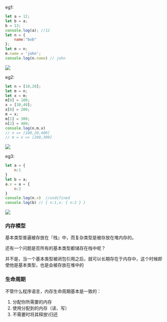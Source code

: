 eg1:

```js
let a = 12;
let b = a;
b = 13;
console.log(a); //12
let n = {
    name:"bob"
};
let m = n;
m.name = 'john';
console.log(n.name) // john
```

![](https://github.com/vannvan/archives/blob/master/Images/%E5%A0%86%E6%A0%88%E5%86%85%E5%AD%981.png?raw=true)

eg2:

```js
let n = [10,20];
let m = n;
let x = m;
m[0] = 100;
x = [30,40];
x[0] = 200;
m = x;
m[1] = 300;
n[2] = 400;
console.log(n,m,x)
// n => [100,20,400]
// m = x => [200,300]
```

![](https://github.com/vannvan/archives/blob/master/Images/%E5%A0%86%E6%A0%88%E5%86%85%E5%AD%982.png?raw=true)

eg3:

```js
let a = {
	n:1
}
let b = a;
a.x = a = {
    n:2
}
console.log(n.x)  //undifined
console.log(b) // { n:1,x: { n:2 } }
```

![](https://github.com/vannvan/archives/blob/master/Images/%E5%A0%86%E6%A0%88%E5%86%85%E5%AD%983.png?raw=true)

### 内存模型

基本类型普遍被存放在『栈』中，而复杂类型是被存放在堆内存的。

还有一个问题是否所有的基本类型都储存在栈中呢？

并不是，当一个基本类型被闭包引用之后，就可以长期存在于内存中，这个时候即使他是基本类型，也是会被存放在堆中的

### 生命周期

不管什么程序语言，内存生命周期基本是一致的：

1. 分配你所需要的内存
2. 使用分配到的内存（读、写）
3. 不需要时将其释放\归还

